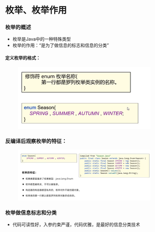 # 枚举、枚举作用

### 枚举的概述

* 枚举是Java中的一种特殊类型
* 枚举的作用：“是为了做信息的标志和信息的分类”

#### 定义枚举的格式：

<figure><img src="../.gitbook/assets/image (12).png" alt=""><figcaption></figcaption></figure>

### 反编译后观察枚举的特征：

<figure><img src="../.gitbook/assets/image (1) (4) (1).png" alt=""><figcaption></figcaption></figure>

### 枚举做信息标志和分类

* 代码可读性好，入参约束严谨，代码优雅，是最好的信息分类技术
